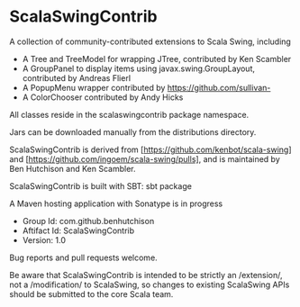 ScalaSwingContrib
=================

A collection of community-contributed extensions to Scala Swing, including

* A Tree and TreeModel for wrapping JTree, contributed by Ken Scambler
* A GroupPanel to display items using javax.swing.GroupLayout, contributed by Andreas Flierl
* A PopupMenu wrapper contributed by https://github.com/sullivan-
* A ColorChooser contributed by Andy Hicks

All classes reside in the scalaswingcontrib package namespace.

Jars can be downloaded manually from the distributions directory.

ScalaSwingContrib is derived from [https://github.com/kenbot/scala-swing] and [https://github.com/ingoem/scala-swing/pulls], 
and is maintained by Ben Hutchison and Ken Scambler.

ScalaSwingContrib is built with SBT: sbt package

A Maven hosting application with Sonatype is in progress

* Group Id:  com.github.benhutchison
* Aftifact Id: ScalaSwingContrib
* Version: 1.0

Bug reports and pull requests welcome. 

Be aware that ScalaSwingContrib is intended to be strictly an /extension/, not a /modification/ to ScalaSwing, so changes to existing ScalaSwing APIs should be submitted to the core Scala team.